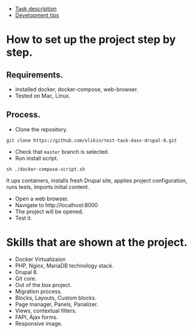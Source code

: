 * [Task description](./docs/task-description.md)
* [Development tips](./docs/development-tips.md)

# How to set up the project step by step.

## Requirements.
* Installed docker, docker-compose, web-browser.
* Tested on Mac, Linux.

## Process.
* Сlone the repository.
```
git clone https://github.com/vlikin/test-task-daxx-drupal-8.git
```
* Check that `master` branch is selected.
* Run install script.
```
sh ./docker-compose-script.sh
```
It ups containers, installs fresh Drupal site, applies project configuration,
runs tests, imports initial content.
* Open a web browser.
* Navigate to http://localhost:8000
* The project will be opened.
* Test it.

# Skills that are shown at the project.
* Docker Virtualizaion
* PHP, Nginx, MariaDB technology stack.
* Drupal 8.
* Git core.
* Out of the box project.
* Migration process.
* Blocks, Layouts, Custom blocks.
* Page manager, Panels, Panalizer.
* Views, contextual filters.
* FAPI, Ajax forms.
* Responsive image.